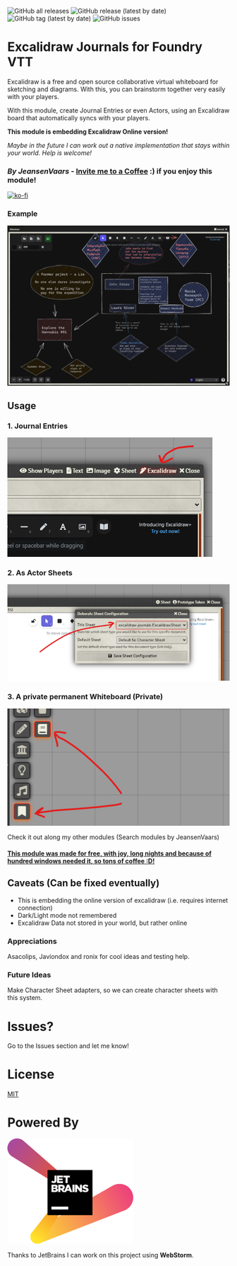 ![GitHub all releases](https://img.shields.io/github/downloads/saif-ellafi/foundryvtt-excalidraw-journals/total?logo=GitHub) ![GitHub release (latest by date)](https://img.shields.io/github/downloads/saif-ellafi/foundryvtt-excalidraw-journals/latest/total) ![GitHub tag (latest by date)](https://img.shields.io/github/v/tag/saif-ellafi/foundryvtt-excalidraw-journals) ![GitHub issues](https://img.shields.io/github/issues-raw/saif-ellafi/foundryvtt-excalidraw-journals)
# Excalidraw Journals for Foundry VTT

Excalidraw is a free and open source collaborative virtual whiteboard for sketching and diagrams. With this, you can brainstorm together very easily with your players.

With this module, create Journal Entries or even Actors, using an Excalidraw board that automatically syncs with your players.

**This module is embedding Excalidraw Online version!**

_Maybe in the future I can work out a native implementation that stays within your world. Help is welcome!_

### _By JeansenVaars_ - [Invite me to a Coffee](https://ko-fi.com/jeansenvaars) :) if you enjoy this module!
[![ko-fi](https://ko-fi.com/img/githubbutton_sm.svg)](https://ko-fi.com/V7V14D3AH)

### Example

![example2.png](example2.png)

## Usage

### 1. Journal Entries

![instruction.png](instruction.png)

### 2. As Actor Sheets

![charsheet.png](charsheet.png)

### 3. A private permanent Whiteboard (Private)

![private.png](private.png)

Check it out along my other modules (Search modules by JeansenVaars)
#### [This module was made for free, with joy, long nights and because of hundred windows needed it, so tons of coffee :D!](https://ko-fi.com/jeansenvaars)

## Caveats (Can be fixed eventually)

* This is embedding the online version of excalidraw (i.e. requires internet connection)
* Dark/Light mode not remembered
* Excalidraw Data not stored in your world, but rather online

### Appreciations

Asacolips, Javiondox and ronix for cool ideas and testing help.

### Future Ideas

Make Character Sheet adapters, so we can create character sheets with this system.

# Issues?
Go to the Issues section and let me know!

# License

[MIT](./LICENSE.md)

# Powered By

[![JetBrains](./jetbrains.svg)](https://www.jetbrains.com)

Thanks to JetBrains I can work on this project using **WebStorm**.
